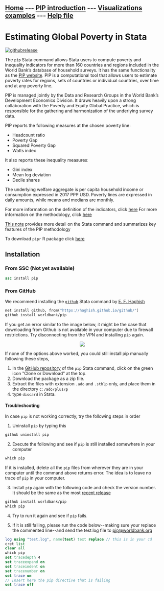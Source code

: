 ## [Home](index.md) --- [PIP introduction](pip_intro.md) --- [Visualizations examples](vis.md) --- [Help file](help_file.md) 

# Estimating Global Poverty in Stata

[![githubrelease](https://img.shields.io/github/release/worldbank/pip/all.svg?label=current+release)](https://github.com/worldbank/pip/releases)

The `pip` Stata command allows Stata users to compute poverty and inequality indicators for more than 160 countries and regions included in the World Bank’s database of household surveys. It has the same functionality as the [PIP website](https://pip.worldbank.org/home). PIP is a computational tool that allows users to estimate poverty rates for regions, sets of countries or individual countries, over time and at any poverty line.

PIP is managed jointly by the Data and Research Groups in the World Bank’s Development Economics Division. It draws heavily upon a strong collaboration with the Poverty and Equity Global Practice, which is responsible for the gathering and harmonization of the underlying survey data.

PIP reports the following measures at the chosen poverty line:
- Headcount ratio
- Poverty Gap
- Squared Poverty Gap
- Watts index

It also reports these inequality measures:
- Gini index
- Mean log deviation
- Decile shares

The underlying welfare aggregate is per capita household income or consumption expressed in 2017 PPP USD. Poverty lines are expressed in daily amounts, while means and medians are monthly.

For more information on the definition of the indicators, click [here](http://iresearch.worldbank.org/PovcalNet/Docs/dictionary.html)
For more information on the methodology, click [here](https://worldbank.github.io/PIP-Methodology/)

[This note](http://documents.worldbank.org/curated/en/836101568994246528/) provides more detail on the Stata command and summarizes key features of the PIP methodology

To download `pipr` R package click [here](https://worldbank.github.io/pipr/)

## Installation 

### From SSC (Not yet available)

```stata
ssc install pip
```

### From GitHub 

We recommend installing the [`github`](https://github.com/haghish/github) Stata command by [E. F. Haghish](https://github.com/haghish)

```stata
net install github, from("https://haghish.github.io/github/")
github install worldbank/pip
```

If you get an error similar to the image below, it might be the case that downloading from Github is not available in your computer due to firewall restrictions. Try disconnecting from the VPN and installing `pip` again.

<center>
<img src="/pip/img/error_message.png"/>
</center>

If none of the options above worked, you could still install pip manually following these steps,

1. In the [GitHub repository](https://github.com/worldbank/pip) of the `pip` Stata command, click on the green icon "Clone or Download" at the top. 
2. Download the package as a zip file. 
3. Extract the files with extension `.ado` and `.sthlp` only, and place them in the directory `c:/ado/plus/p`
4. type `discard` in Stata. 

#### Troubleshooting
In case `pip` is not working correctly, try the following steps in order

1. Uninstall `pip` by typing this
```stata
github uninstall pip
```
2. Execute the following and see if `pip` is still installed somewhere in your computer
```stata
which pip 
```
If it is installed, delete all the `pip` files from wherever they are in your computer until the command above returns error. The idea is to leave no trace of `pip` in your computer.

3. Install `pip` again with the following code and check the version number. It should be the same as the most [recent release](https://github.com/worldbank/pip/releases)
```stata
github install worldbank/pip
which pip
```
4. Try to run it again and see if `pip` fails.

5. If it is still failing, please run the code below--making sure your replace the commented line--and send the test.log file to [pip@worldbank.org](https://github.com/worldbank/pip/blob/main/pip@worldbank.org)

```stata
log using "test.log", name(test) text replace // this is in your cd
cret list
clear all
which pip
set tracedepth 4
set traceexpand on 
set traceindent on 
set tracenumber on
set trace on
// Insert here the pip directive that is failing
set trace off
```